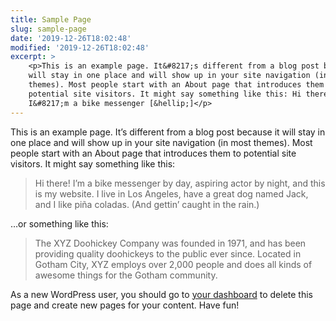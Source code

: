 ```yaml
---
title: Sample Page
slug: sample-page
date: '2019-12-26T18:02:48'
modified: '2019-12-26T18:02:48'
excerpt: >
    <p>This is an example page. It&#8217;s different from a blog post because it
    will stay in one place and will show up in your site navigation (in most
    themes). Most people start with an About page that introduces them to
    potential site visitors. It might say something like this: Hi there!
    I&#8217;m a bike messenger [&hellip;]</p>
---
```


This is an example page. It’s different from a blog post because it will stay in one place and will show up in your site navigation (in most themes). Most people start with an About page that introduces them to potential site visitors. It might say something like this:

> Hi there! I’m a bike messenger by day, aspiring actor by night, and this is my website. I live in Los Angeles, have a great dog named Jack, and I like piña coladas. (And gettin’ caught in the rain.)

…or something like this:

> The XYZ Doohickey Company was founded in 1971, and has been providing quality doohickeys to the public ever since. Located in Gotham City, XYZ employs over 2,000 people and does all kinds of awesome things for the Gotham community.

As a new WordPress user, you should go to [your dashboard](http://localhost:3100/wp-admin/) to delete this page and create new pages for your content. Have fun!
